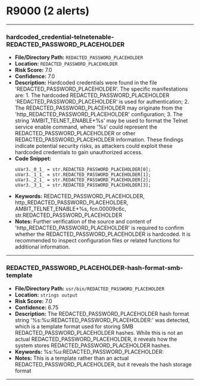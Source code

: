 # R9000 (2 alerts)

---

### hardcoded_credential-telnetenable-REDACTED_PASSWORD_PLACEHOLDER

- **File/Directory Path:** `REDACTED_PASSWORD_PLACEHOLDER`
- **Location:** `REDACTED_PASSWORD_PLACEHOLDER`
- **Risk Score:** 7.0
- **Confidence:** 7.0
- **Description:** Hardcoded credentials were found in the file 'REDACTED_PASSWORD_PLACEHOLDER'. The specific manifestations are: 1. The hardcoded REDACTED_PASSWORD_PLACEHOLDER 'REDACTED_PASSWORD_PLACEHOLDER' is used for authentication; 2. The REDACTED_PASSWORD_PLACEHOLDER may originate from the 'http_REDACTED_PASSWORD_PLACEHOLDER' configuration; 3. The string 'AMBIT_TELNET_ENABLE+%s' may be used to format the Telnet service enable command, where '%s' could represent the REDACTED_PASSWORD_PLACEHOLDER or other REDACTED_PASSWORD_PLACEHOLDER information. These findings indicate potential security risks, as attackers could exploit these hardcoded credentials to gain unauthorized access.
- **Code Snippet:**
  ```
  uVar3._0_1_ = str.REDACTED_PASSWORD_PLACEHOLDER[0];
  uVar3._1_1_ = str.REDACTED_PASSWORD_PLACEHOLDER[1];
  uVar3._2_1_ = str.REDACTED_PASSWORD_PLACEHOLDER[2];
  uVar3._3_1_ = str.REDACTED_PASSWORD_PLACEHOLDER[3];
  ```
- **Keywords:** REDACTED_PASSWORD_PLACEHOLDER, http_REDACTED_PASSWORD_PLACEHOLDER, AMBIT_TELNET_ENABLE+%s, fcn.00009c6c, str.REDACTED_PASSWORD_PLACEHOLDER
- **Notes:** Further verification of the source and content of 'http_REDACTED_PASSWORD_PLACEHOLDER' is required to confirm whether the REDACTED_PASSWORD_PLACEHOLDER is hardcoded. It is recommended to inspect configuration files or related functions for additional information.

---
### REDACTED_PASSWORD_PLACEHOLDER-hash-format-smb-template

- **File/Directory Path:** `usr/bin/REDACTED_PASSWORD_PLACEHOLDER`
- **Location:** `strings output`
- **Risk Score:** 7.0
- **Confidence:** 6.75
- **Description:** The REDACTED_PASSWORD_PLACEHOLDER hash format string '%s:%u:REDACTED_PASSWORD_PLACEHOLDER:' was detected, which is a template format used for storing SMB REDACTED_PASSWORD_PLACEHOLDER hashes. While this is not an actual REDACTED_PASSWORD_PLACEHOLDER, it reveals how the system stores REDACTED_PASSWORD_PLACEHOLDER hashes.
- **Keywords:** %s:%u:REDACTED_PASSWORD_PLACEHOLDER:
- **Notes:** This is a template rather than an actual REDACTED_PASSWORD_PLACEHOLDER, but it reveals the hash storage format

---
